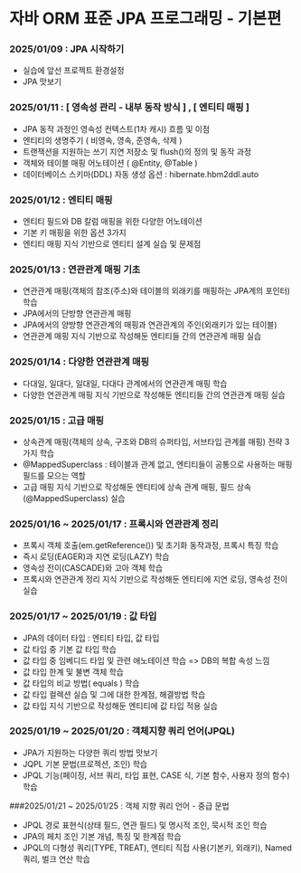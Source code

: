 # 자바 ORM 표준 JPA 프로그래밍 - 기본편

### 2025/01/09 : JPA 시작하기 

- 실습에 앞선 프로젝트 환경설정
- JPA 맛보기 

### 2025/01/11 : [ 영속성 관리 - 내부 동작 방식 ] , [ 엔티티 매핑 ]

- JPA 동작 과정인 영속성 컨텍스트(1차 캐시) 흐름 및 이점
- 엔티티의 생명주기 ( 비영속, 영속, 준영속, 삭제 )
- 트랜잭션을 지원하는 쓰기 지연 저장소 및 flush()의 정의 및 동작 과정 
- 객체와 테이블 매핑 어노테이션 ( @Entity, @Table )
- 데이터베이스 스키마(DDL) 자동 생성 옵션 : hibernate.hbm2ddl.auto

### 2025/01/12 : 엔티티 매핑

- 엔티티 필드와 DB 칼럼 매핑을 위한 다양한 어노테이션
- 기본 키 매핑을 위한 옵션 3가지
- 엔티티 매핑 지식 기반으로 엔티티 설계 실습 및 문제점

### 2025/01/13 : 연관관계 매핑 기초 

- 연관관계 매핑(객체의 참조(주소)와 테이블의 외래키를 매핑하는 JPA계의 포인터) 학습
- JPA에서의 단방향 연관관계 매핑
- JPA에서의 양방향 연관관계의 매핑과 연관관계의 주인(외래키가 있는 테이블) 
- 연관관계 매핑 지식 기반으로 작성해둔 엔티티들 간의 연관관계 매핑 실습 

### 2025/01/14 : 다양한 연관관계 매핑

- 다대일, 일대다, 일대일, 다대다 관계에서의 연관관계 매핑 학습 
- 다양한 연관관계 매핑 지식 기반으로 작성해둔 엔티티들 간의 연관관계 매핑 실습 

### 2025/01/15 : 고급 매핑

- 상속관계 매핑(객체의 상속, 구조와 DB의 슈퍼타입, 서브타입 관계를 매핑) 전략 3가지 학습
- @MappedSuperclass : 테이블과 관계 없고, 엔티티들이 공통으로 사용하는 매핑 필드를 모으는 역할 
- 고급 매핑 지식 기반으로 작성해둔 엔티티에 상속 관계 매핑, 필드 상속(@MappedSuperclass) 실습

### 2025/01/16 ~ 2025/01/17 : 프록시와 연관관계 정리

- 프록시 객체 호출(em.getReference()) 및 초기화 동작과정, 프록시 특징 학습
- 즉시 로딩(EAGER)과 지연 로딩(LAZY) 학습
- 영속성 전이(CASCADE)와 고아 객체 학습 
- 프록시와 연관관계 정리 지식 기반으로 작성해둔 엔티티에 지연 로딩, 영속성 전이 실습

### 2025/01/17 ~ 2025/01/19 : 값 타입 

- JPA의 데이터 타입 : 엔티티 타입, 값 타입 
- 값 타입 중 기본 값 타입 학습
- 값 타입 중 임베디드 타입 및 관련 애노테이션 학습 => DB의 복합 속성 느낌 
- 값 타입 한계 및 불변 객체 학습 
- 값 타입의 비교 방법( equals ) 학습
- 값 타입 컬렉션 실습 및 그에 대한 한계점, 해결방법 학습 
- 값 타입 지식 기반으로 작성해둔 엔티티에 값 타입 적용 실습

### 2025/01/19 ~ 2025/01/20 : 객체지향 쿼리 언어(JPQL)

- JPA가 지원하는 다양한 쿼리 방법 맛보기
- JQPL 기본 문법(프로젝션, 조인) 학습
- JPQL 기능(페이징, 서브 쿼리, 타입 표현, CASE 식, 기본 함수, 사용자 정의 함수) 학습

###2025/01/21 ~ 2025/01/25 : 객체 지향 쿼리 언어 - 중급 문법

- JPQL 경로 표현식(상태 필드, 연관 필드) 및 명시적 조인, 묵시적 조인 학습
- JPA의 페치 조인 기본 개념, 특징 및 한계점 학습
- JPQL의 다형성 쿼리(TYPE, TREAT), 엔티티 직접 사용(기본키, 외래키), Named 쿼리, 벌크 연산 학습

